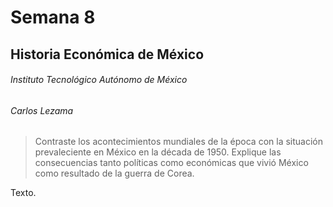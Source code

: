 # Semana 8

## Historia Económica de México

###### Instituto Tecnológico Autónomo de México

###### Carlos Lezama

> Contraste los acontecimientos mundiales de la época con la situación prevaleciente en México en la década de 1950. Explique las consecuencias tanto políticas como económicas que vivió México como resultado de la guerra de Corea.

Texto.